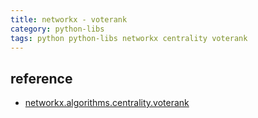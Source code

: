 ```yaml
---
title: networkx - voterank
category: python-libs
tags: python python-libs networkx centrality voterank
---
```


## reference

- [networkx.algorithms.centrality.voterank](https://networkx.github.io/documentation/stable/reference/algorithms/generated/networkx.algorithms.centrality.voterank.html#networkx.algorithms.centrality.voterank)